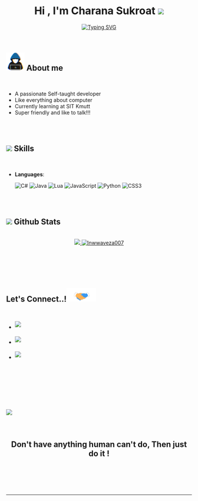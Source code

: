 
<h1 align="center"><b>Hi , I'm Charana Sukroat </b><img src="https://media.giphy.com/media/hvRJCLFzcasrR4ia7z/giphy.gif" width="35"></h1>

<p align="center">
<a href="https://git.io/typing-svg"><img src="https://readme-typing-svg.herokuapp.com?font=Fira+Code&pause=1000&center=true&vCenter=true&random=false&width=435&lines=Student+%40+SIT+Kmutt;Try+my+best+in+every+work;Super+friendly+%F0%9F%98%8A;Speaker+of+GDSC%40Kmutt;Student+President+at+IT" alt="Typing SVG" /></a>
</p>


<br>



	
## <picture><img src = "https://github.com/0xAbdulKhalid/0xAbdulKhalid/raw/main/assets/mdImages/about_me.gif" width = 50px></picture> **About me**

<br>

- A passionate Self-taught developer
- Like everything about computer
- Currently learning at SIT Kmutt
- Super friendly and like to talk!!!

<br><br>

## <img src="https://media2.giphy.com/media/QssGEmpkyEOhBCb7e1/giphy.gif?cid=ecf05e47a0n3gi1bfqntqmob8g9aid1oyj2wr3ds3mg700bl&rid=giphy.gif" width ="25"><b> Skills</b>
<br>

<p align="center">

- **Languages**:
    
    ![C#](https://img.shields.io/badge/c%23-%23239120.svg?style=for-the-badge&logo=c-sharp&logoColor=white)
    ![Java](https://img.shields.io/badge/java-%23ED8B00.svg?style=for-the-badge&logo=openjdk&logoColor=white)
    ![Lua](https://img.shields.io/badge/lua-%232C2D72.svg?style=for-the-badge&logo=lua&logoColor=white)
    ![JavaScript](https://img.shields.io/badge/javascript-%23323330.svg?style=for-the-badge&logo=javascript&logoColor=%23F7DF1E)
    ![Python](https://img.shields.io/badge/python-3670A0?style=for-the-badge&logo=python&logoColor=ffdd54)
    ![CSS3](https://img.shields.io/badge/css3-%231572B6.svg?style=for-the-badge&logo=css3&logoColor=white)
</p>
<br>

<br>


## <img src="https://media.giphy.com/media/iY8CRBdQXODJSCERIr/giphy.gif" width="35"><b> Github Stats </b>
<br>

<div align="center">

<a href="https://github.com/lnwwaveza007/">
  <img src="https://github-readme-stats.vercel.app/api?username=lnwwaveza007&include_all_commits=true&count_private=true&show_icons=true&line_height=20&title_color=7A7ADB&icon_color=2234AE&text_color=D3D3D3&bg_color=0,000000,130F40" width="450"/>
  <img src="https://github-readme-stats.vercel.app/api/top-langs?username=lnwwaveza007&show_icons=true&locale=en&layout=compact&line_height=20&title_color=7A7ADB&icon_color=2234AE&text_color=D3D3D3&bg_color=0,000000,130F40" width="375"  alt="lnwwaveza007"/>

</a>
</div>

<br>
<br>
<br>

<br>
<br>

## <b> Let's Connect..!</b><img src="https://github.com/0xAbdulKhalid/0xAbdulKhalid/raw/main/assets/mdImages/handshake.gif" width ="80">
<br>
<div align='left'>

<ul>

<li>
<a href="mailto:warvzaza951@gmail.com" target="_blank">
<img src="https://img.shields.io/badge/gmail:  warvzaza951@gmail.com-%23EA4335.svg?style=for-the-badge&logo=gmail&logoColor=white" t=mail style="margin-bottom: 5px;" />
</a>
</li>

<br>
<li>
<a href="https://discord.com/users/235378970047021056" target="_blank">
<img src="https://img.shields.io/badge/Discord:  Lnwwaveza007-%235865F2.svg?style=for-the-badge&logo=Discord&logoColor=white" t=discord style="margin-bottom: 5px;" />
</a>
</li>
  
<br>
<li>
<a href="https://www.facebook.com/minop951/" target="_blank">
<img src="https://img.shields.io/badge/Facebook:  จรณะ สุขโรจน์-%231877F2.svg?style=for-the-badge&logo=facebook&logoColor=white" t=facebook style="margin-bottom: 5px;" />
</a>
</li>
	
</ul>
</div>

<br>
<br>
<br>
<br>
<br>
<br>
<br>
<img src="https://user-images.githubusercontent.com/73097560/115834477-dbab4500-a447-11eb-908a-139a6edaec5c.gif">
<br>
<br>
<br>

<div align='center'>

## <b>Don't have anything human can't do, Then just do it !</b>

</div>
<br>
<br>
<br>
<br>

---

<br>
